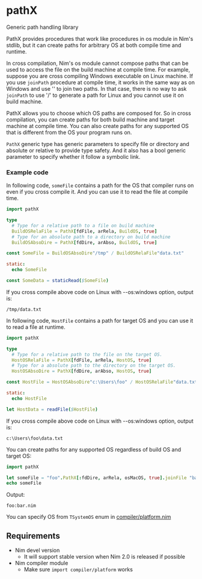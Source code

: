 # pathX
Generic path handling library

PathX provides procedures that work like procedures in os module in Nim's stdlib,
but it can create paths for arbitrary OS at both compile time and runtime.

In cross compilation, Nim's os module cannot compose paths that can be used to access the file on the build machine at compile time.
For example, suppose you are cross compiling Windows executable on Linux machine.
If you use `joinPath` procedure at compile time, it works in the same way as on Windows and use '\' to join two paths.
In that case, there is no way to ask `joinPath` to use '/' to generate a path for Linux and you cannot use it on build machine.

PathX allows you to choose which OS paths are composed for.
So in cross compilation, you can create paths for both build machine and target machine at compile time.
You can also create paths for any supported OS that is different from the OS your program runs on.

`PathX` generic type has generic parameters to specify file or directory and absolute or relative to provide type safety.
And it also has a bool generic parameter to specify whether it follow a symbolic link.

### Example code

In following code, `someFile` contains a path for the OS that compiler runs on
even if you cross compile it.
And you can use it to read the file at compile time.
```nim
import pathX

type
  # Type for a relative path to a file on build machine
  BuildOSRelaFile = PathX[fdFile, arRela, BuildOS, true]
  # Type for an absolute path to a directory on build machine
  BuildOSAbsoDire = PathX[fdDire, arAbso, BuildOS, true]

const SomeFile = BuildOSAbsoDire"/tmp" / BuildOSRelaFile"data.txt"

static:
  echo SomeFile

const SomeData = staticRead($SomeFile)
```

If you cross compile above code on Linux with --os:windows option, output is:
```
/tmp/data.txt
```

In following code, `HostFile` contains a path for target OS
and you can use it to read a file at runtime.
```nim
import pathX

type
  # Type for a relative path to the file on the target OS.
  HostOSRelaFile = PathX[fdFile, arRela, HostOS, true]
  # Type for a absolute path to the directory on the target OS.
  HostOSAbsoDire = PathX[fdDire, arAbso, HostOS, true]

const HostFile = HostOSAbsoDire"c:\Users\foo" / HostOSRelaFile"data.txt"

static:
  echo HostFile

let HostData = readFile($HostFile)
```

If you cross compile above code on Linux with --os:windows option, output is:
```
c:\Users\foo\data.txt
```

You can create paths for any supported OS regardless of build OS and target OS:
```nim
import pathX

let someFile = "foo".PathX[:fdDire, arRela, osMacOS, true].joinFile "bar.nim"
echo someFile
```

Output:
```
foo:bar.nim
```

You can specify OS from `TSystemOS` enum in [compiler/platform.nim](https://github.com/nim-lang/Nim/blob/devel/compiler/platform.nim)

## Requirements

- Nim devel version
  - It will support stable version when Nim 2.0 is released if possible
- Nim compiler module
  - Make sure `import compiler/platform` works

